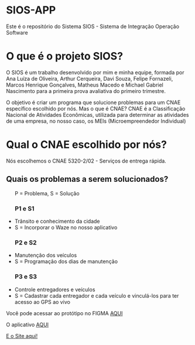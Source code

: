 # SIOS-APP

<p>Este é o repositório do Sistema SIOS - Sistema de Integração Operação Software</p>
<h1>O que é o projeto SIOS?</h1>
<p>O SIOS é um trabalho desenvolvido por mim e minha equipe, formada por Ana Luíza de Oliveira, Arthur Cerqueira, Davi Souza, Felipe Fornazeli, Marcos Henrique Gonçalves, Matheus Macedo e Michael Gabriel Nascimento para a primeira prova avaliativa do primeiro trimestre.
</p>
<p>O objetivo é criar um programa que solucione problemas para um CNAE específico escolhido por nós. Mas o que é CNAE? CNAE é a Classificação Nacional de Atividades Econômicas, utilizada para determinar as atividades de uma empresa, no nosso caso, os MEIs (Microempreendedor Individual)</p>

<h1>Qual o CNAE escolhido por nós?</h1>
<p>Nós escolhemos o CNAE 5320-2/02 - Serviços de entrega rápida.</p>
<h2>Quais os problemas a serem solucionados?</h2>
<ul>
    <p>P = Problema, S = Solução</p>
    <h3>P1 e S1</h3>
    <li>Trânsito e conhecimento da cidade</li>
    <li>S = Incorporar o Waze no nosso aplicativo</li>
    <h3>P2 e S2</h3>
    <li>Manutenção dos veículos</li>
    <li>S = Programação dos dias de manutenção</li>
    <h3>P3 e S3</h3>
    <li>Controle entregadores e veículos</li>
    <li>S = Cadastrar cada entregador e cada veículo e vinculá-los para ter acesso ao GPS ao vivo</li>
</ul>

<p>Você pode acessar ao protótipo no FIGMA <a href="https://www.figma.com/file/XwVUkWM0GnEBpNV2zqquPU/av1-1%C2%B0semestre-uj-v0.1?node-id=0%3A1&t=JGi7O1Kd4WCjMSrX-1">AQUI</a></p>
<p>O aplicativo <a href="vhttps://fornazeli.github.io/SIOS-APP/">AQUI</a></p>
<a href="https://marcos-henri.github.io/SIOS/" target="_blank">E o Site aqui!</a>
